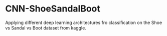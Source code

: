 # CNN-ShoeSandalBoot
Applying different deep learning architectures fro classification on the Shoe vs Sandal vs Boot dataset from kaggle.
